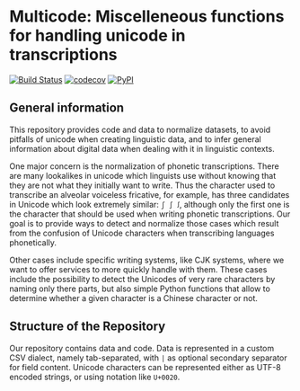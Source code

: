 # Multicode: Miscelleneous functions for handling unicode in transcriptions

[![Build Status](https://travis-ci.org/clpn/multicode.svg?branch=master)](https://travis-ci.org/clpn/multicode)
[![codecov](https://codecov.io/gh/clpn/multicode/branch/master/graph/badge.svg)](https://codecov.io/gh/clpn/multicode)
[![PyPI](https://img.shields.io/pypi/v/multicode.svg)](https://pypi.python.org/pypi/multicode)


## General information

This repository provides code and data to normalize datasets, to avoid pitfalls of unicode when creating linguistic data, and to infer general information about digital data when dealing with it in linguistic contexts.

One major concern is the normalization of phonetic transcriptions. There are many lookalikes in unicode which linguists use without knowing that they are not what they initially want to write. Thus the character used to transcribe an alveolar voiceless fricative, for example, has three candidates in Unicode which look extremely similar: ```ʃ ∫ ꭍ```, although only the first one is the character that should be used when writing phonetic transcriptions. Our goal is to provide ways to detect and normalize those cases which result from the confusion of Unicode characters when transcribing languages phonetically.

Other cases include specific writing systems, like CJK systems, where we want to offer services to more quickly handle with them. These cases include the possibility to detect the Unicodes of very rare characters by naming only there parts, but also simple Python functions that allow to determine whether a given character is a Chinese character or not.

## Structure of the Repository

Our repository contains data and code. Data is represented in a custom CSV dialect, namely tab-separated, with `|` as optional secondary separator for field content. Unicode characters can be represented either as UTF-8 encoded strings, or using notation like `U+0020`.
